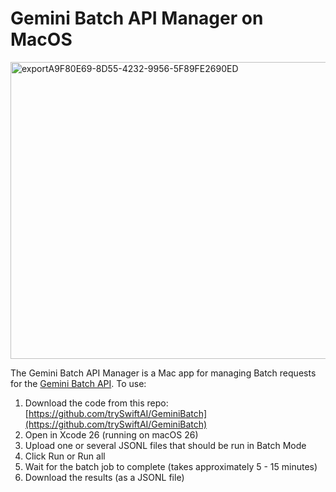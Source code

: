 # Gemini Batch API Manager on MacOS

<img width="768" height="475" alt="exportA9F80E69-8D55-4232-9956-5F89FE2690ED" src="https://github.com/user-attachments/assets/2ef3fde8-51e7-4359-9837-1498be07dcd3" />

The Gemini Batch API Manager is a Mac app for managing Batch requests for the [Gemini Batch API](https://ai.google.dev/gemini-api/docs/batch-mode). To use: 

1. Download the code from this repo: [https://github.com/trySwiftAI/GeminiBatch](https://github.com/trySwiftAI/GeminiBatch)
2. Open in Xcode 26 (running on macOS 26)
3. Upload one or several JSONL files that should be run in Batch Mode
4. Click Run or Run all
5. Wait for the batch job to complete (takes approximately 5 - 15 minutes)
6. Download the results (as a JSONL file)

